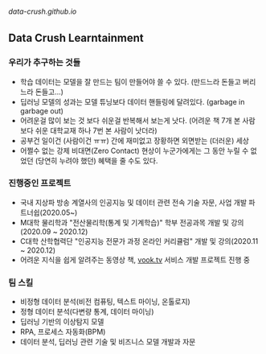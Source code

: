 ###### data-crush.github.io

## Data Crush Learntainment

### 우리가 추구하는 것들
* 학습 데이터는 모델을 잘 만드는 팀이 만들어야 쓸 수 있다. (만드느라 돈들고 버리느라 돈들고...)
* 딥러닝 모델의 성과는 모델 튜닝보다 데이터 핸들링에 달려있다. (garbage in garbage out)
* 어려운걸 많이 보는 것 보다 쉬운걸 반복해서 보는게 낫다. (어려운 책 7개 본 사람보다 쉬운 대학교재 하나 7번 본 사람이 낫더라)
* 공부건 일이건 (사람이건 ㅠㅠ) 간에 재미없고 장황하면 외면받는 (더러운) 세상
* 어쩔수 없는 강제 비대면(Zero Contact) 현상이 누군가에게는 그 동안 누릴 수 없었던 (당연히 누려야 했던) 혜택을 줄 수도 있다.

### 진행중인 프로젝트
* 국내 지상파 방송 계열사의 인공지능 및 데이터 관련 전속 기술 자문, 사업 개발 파트너쉽(2020.05~)
* M대학 물리학과 "전산물리학(통계 및 기계학습)" 학부 전공과목 개발 및 강의(2020.09 ~ 2020.12)
* C대학 산학협력단 "인공지능 전문가 과정 온라인 커리큘럼" 개발 및 강의(2020.11 ~ 2020.12)
* 어려운 지식을 쉽게 알려주는 동영상 책, [vook.tv](https://vook.tv) 서비스 개발 프로젝트 진행 중

### 팀 스킬
* 비정형 데이터 분석(비전 컴퓨팅, 텍스트 마이닝, 온톨로지)
* 정형 데이터 분석(다변량 통계, 데이터 마이닝)
* 딥러닝 기반의 이상탐지 모델
* RPA, 프로세스 자동화(BPM)
* 데이터 분석, 딥러닝 관련 기술 및 비즈니스 모델 개발과 자문
